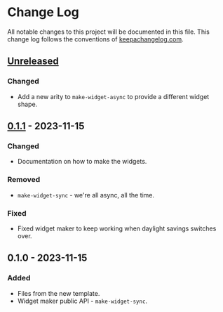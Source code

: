 # Change Log
All notable changes to this project will be documented in this file. This change log follows the conventions of [keepachangelog.com](http://keepachangelog.com/).

## [Unreleased]
### Changed
- Add a new arity to `make-widget-async` to provide a different widget shape.

## [0.1.1] - 2023-11-15
### Changed
- Documentation on how to make the widgets.

### Removed
- `make-widget-sync` - we're all async, all the time.

### Fixed
- Fixed widget maker to keep working when daylight savings switches over.

## 0.1.0 - 2023-11-15
### Added
- Files from the new template.
- Widget maker public API - `make-widget-sync`.

[Unreleased]: https://sourcehost.site/your-name/sale-adviser-clojure/compare/0.1.1...HEAD
[0.1.1]: https://sourcehost.site/your-name/sale-adviser-clojure/compare/0.1.0...0.1.1
